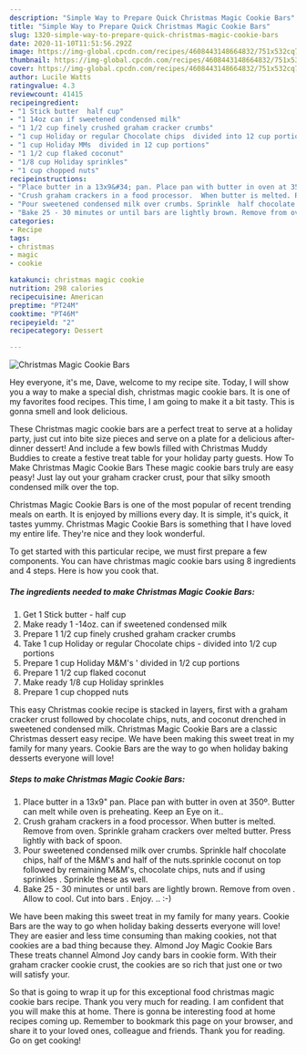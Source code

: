 ```yaml
---
description: "Simple Way to Prepare Quick Christmas Magic Cookie Bars"
title: "Simple Way to Prepare Quick Christmas Magic Cookie Bars"
slug: 1320-simple-way-to-prepare-quick-christmas-magic-cookie-bars
date: 2020-11-10T11:51:56.292Z
image: https://img-global.cpcdn.com/recipes/4608443148664832/751x532cq70/christmas-magic-cookie-bars-recipe-main-photo.jpg
thumbnail: https://img-global.cpcdn.com/recipes/4608443148664832/751x532cq70/christmas-magic-cookie-bars-recipe-main-photo.jpg
cover: https://img-global.cpcdn.com/recipes/4608443148664832/751x532cq70/christmas-magic-cookie-bars-recipe-main-photo.jpg
author: Lucile Watts
ratingvalue: 4.3
reviewcount: 41415
recipeingredient:
- "1 Stick butter  half cup"
- "1 14oz can if sweetened condensed milk"
- "1 1/2 cup finely crushed graham cracker crumbs"
- "1 cup Holiday or regular Chocolate chips  divided into 12 cup portions"
- "1 cup Holiday MMs  divided in 12 cup portions"
- "1 1/2 cup flaked coconut"
- "1/8 cup Holiday sprinkles"
- "1 cup chopped nuts"
recipeinstructions:
- "Place butter in a 13x9&#34; pan. Place pan with butter in oven at 350º. Butter can melt while oven is preheating. Keep an Eye on it.."
- "Crush graham crackers in a food processor.  When butter is melted. Remove from oven.  Sprinkle graham crackers over melted butter. Press lightly with back of spoon."
- "Pour sweetened condensed milk over crumbs. Sprinkle  half chocolate chips,  half of the M&amp;M&#39;s and half of the nuts.sprinkle coconut on top followed by remaining M&amp;M&#39;s, chocolate chips, nuts and if using sprinkles . Sprinkle these as well."
- "Bake 25 - 30 minutes or until bars are lightly brown. Remove from oven . Allow to cool.  Cut into bars . Enjoy. ..          :-)"
categories:
- Recipe
tags:
- christmas
- magic
- cookie

katakunci: christmas magic cookie 
nutrition: 298 calories
recipecuisine: American
preptime: "PT24M"
cooktime: "PT46M"
recipeyield: "2"
recipecategory: Dessert

---
```



![Christmas Magic Cookie Bars](https://img-global.cpcdn.com/recipes/4608443148664832/751x532cq70/christmas-magic-cookie-bars-recipe-main-photo.jpg)

Hey everyone, it's me, Dave, welcome to my recipe site. Today, I will show you a way to make a special dish, christmas magic cookie bars. It is one of my favorites food recipes. This time, I am going to make it a bit tasty. This is gonna smell and look delicious.

These Christmas magic cookie bars are a perfect treat to serve at a holiday party, just cut into bite size pieces and serve on a plate for a delicious after-dinner dessert! And include a few bowls filled with Christmas Muddy Buddies to create a festive treat table for your holiday party guests. How To Make Christmas Magic Cookie Bars These magic cookie bars truly are easy peasy! Just lay out your graham cracker crust, pour that silky smooth condensed milk over the top.

Christmas Magic Cookie Bars is one of the most popular of recent trending meals on earth. It is enjoyed by millions every day. It is simple, it's quick, it tastes yummy. Christmas Magic Cookie Bars is something that I have loved my entire life. They're nice and they look wonderful.


To get started with this particular recipe, we must first prepare a few components. You can have christmas magic cookie bars using 8 ingredients and 4 steps. Here is how you cook that.

<!--inarticleads1-->

##### The ingredients needed to make Christmas Magic Cookie Bars:

1. Get 1 Stick butter - half cup
1. Make ready 1 -14oz. can if sweetened condensed milk
1. Prepare 1 1/2 cup finely crushed graham cracker crumbs
1. Take 1 cup Holiday or regular Chocolate chips - divided into 1/2 cup portions
1. Prepare 1 cup Holiday M&amp;M&#39;s &#39; divided in 1/2 cup portions
1. Prepare 1 1/2 cup flaked coconut
1. Make ready 1/8 cup Holiday sprinkles
1. Prepare 1 cup chopped nuts


This easy Christmas cookie recipe is stacked in layers, first with a graham cracker crust followed by chocolate chips, nuts, and coconut drenched in sweetened condensed milk. Christmas Magic Cookie Bars are a classic Christmas dessert easy recipe. We have been making this sweet treat in my family for many years. Cookie Bars are the way to go when holiday baking desserts everyone will love! 

<!--inarticleads2-->

##### Steps to make Christmas Magic Cookie Bars:

1. Place butter in a 13x9&#34; pan. Place pan with butter in oven at 350º. Butter can melt while oven is preheating. Keep an Eye on it..
1. Crush graham crackers in a food processor.  When butter is melted. Remove from oven.  Sprinkle graham crackers over melted butter. Press lightly with back of spoon.
1. Pour sweetened condensed milk over crumbs. Sprinkle  half chocolate chips,  half of the M&amp;M&#39;s and half of the nuts.sprinkle coconut on top followed by remaining M&amp;M&#39;s, chocolate chips, nuts and if using sprinkles . Sprinkle these as well.
1. Bake 25 - 30 minutes or until bars are lightly brown. Remove from oven . Allow to cool.  Cut into bars . Enjoy. ..          :-)


We have been making this sweet treat in my family for many years. Cookie Bars are the way to go when holiday baking desserts everyone will love! They are easier and less time consuming than making cookies, not that cookies are a bad thing because they. Almond Joy Magic Cookie Bars These treats channel Almond Joy candy bars in cookie form. With their graham cracker cookie crust, the cookies are so rich that just one or two will satisfy your. 

So that is going to wrap it up for this exceptional food christmas magic cookie bars recipe. Thank you very much for reading. I am confident that you will make this at home. There is gonna be interesting food at home recipes coming up. Remember to bookmark this page on your browser, and share it to your loved ones, colleague and friends. Thank you for reading. Go on get cooking!
